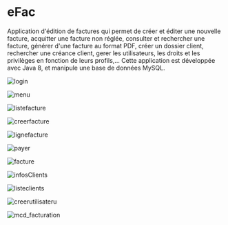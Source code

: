 # eFac
Application d'édition de factures qui permet de créer et éditer une nouvelle facture, acquitter une facture non réglée, consulter et rechercher une facture, générer d'une facture au format PDF, créer un dossier client, rechercher une créance client, gerer les utilisateurs, les droits et les privilèges en fonction de leurs profils,...
Cette application est développée avec Java 8, et manipule une base de données MySQL.

![login](https://user-images.githubusercontent.com/58120092/88485095-bef2e700-cf73-11ea-9c48-82bff650d9bf.PNG)

![menu](https://user-images.githubusercontent.com/58120092/88485120-ee095880-cf73-11ea-8737-c1c55c64a6dd.PNG)

![listefacture](https://user-images.githubusercontent.com/58120092/88485150-21e47e00-cf74-11ea-8523-af1a205ac0a5.PNG)

![creerfacture](https://user-images.githubusercontent.com/58120092/88485206-71c34500-cf74-11ea-8333-446a5da1a0f0.PNG)

![lignefacture](https://user-images.githubusercontent.com/58120092/88485273-f9a94f00-cf74-11ea-97b4-63ebcded9e12.PNG)

![payer](https://user-images.githubusercontent.com/58120092/88485292-0f1e7900-cf75-11ea-974d-4037516c6129.PNG)

![facture](https://user-images.githubusercontent.com/58120092/88485252-c961b080-cf74-11ea-8bf2-8fe1e1b7e52f.PNG)

![infosClients](https://user-images.githubusercontent.com/58120092/88485266-e5fde880-cf74-11ea-90e8-da66a4a70514.PNG)

![listeclients](https://user-images.githubusercontent.com/58120092/88485302-2f4e3800-cf75-11ea-889d-6c69d9789a5b.PNG)

![creerutilisateru](https://user-images.githubusercontent.com/58120092/88485309-412fdb00-cf75-11ea-9c99-a2f62d6effd9.PNG)

![mcd_facturation](https://user-images.githubusercontent.com/58120092/88485318-4c830680-cf75-11ea-9e4b-d77e6000fab6.png)
